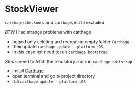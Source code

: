 # StockViewer

`Carthage/Checkouts` and `Carthage/Build` excluded

*BTW* I had strange problems with carthage
- helped only deleting and recreating empty folder `Carthage`
- then update `carthage update --platform iOS`
- in this case not need to run `carthage bootstrap`

*Steps:* need to fetch the repository and run `carthage bootstrap`

+ install [Carthage](https://github.com/Carthage/Carthage)
+ open terminal and go to project directory
+ run `carthage update --platform iOS`